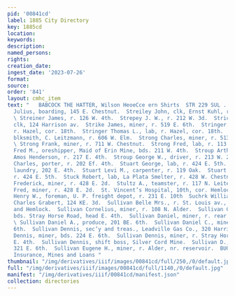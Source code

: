 ```yaml
---
pid: '00841cd'
label: 1885 City Directory
key: 1885cd
location: 
keywords: 
description: 
named_persons: 
rights: 
creation_date: 
ingest_date: '2023-07-26'
format: 
source: 
order: '841'
layout: cmhc_item
text: "   BABCOCK THE HATTER, Wilson HeoeCce ern Shirts  STR 229 SUL .     Strehlke
  Julius, boarding, 145 E. Chestnut.  Streiley John, clk, Ernst Kuhl, r. 418 W. Chestnut.
  \ Streiner James, r. 126 W. 4th.  Strepey J. W., r. 212 W. 3d.  Strickland Fred,
  clk, 124 Harrison av.  Strike James, miner, r. 519 E. 6th.  Stringer Mary J. Miss,
  r. Hazel, cor. 18th.  Stringer Thomas L., lab, r. Hazel, cor. 18th.  Stromyer George,
  blksmith, C. Leitzmann, r. 606 W. Elm.  Strong Charles, miner, r. 513 W. Front.
  \ Strong Frank, miner, r. 711 W. Chestnut.  Strong Fred, lab, r. 113 E. 5th.  Strong
  Fred M., oreshipper, Maid of Erin Mine, bds. 211 W. 4th.  Stroup Arthur, driver,
  Amos Henderson, r. 217 E. 4th.  Stroup George W., driver, r. 213 W. 2d.  Stuart
  Charles, porter, r. 202 Ef. 4th.  Stuart George, lab, r. 424 E. 5th.  Stuart Isaac,
  laundry, 202 E. 4th.  Stuart Levi M., carpenter, r. 119 Oak.  Stuart Sarah Mrs.,
  r. 424 E. 5th.  Stuck Robert, lab, La Plata Smelter, r. 428 W. Chestnut.  Studeman
  Frederick, miner, r. 428 E. 2d.  Stultz A., teamster, r. 117 N. Leiter av.  Stuthman
  Fred, miner, r. 428 E. 2d.  St. Vincent’s Hospital, 10th, cor. Hemlock.  Sudheimer
  Henry W., foreman, U. P. freight depot, r. 231 E. 10th  Suchrk William C., barber,
  Charles Grabert, 124 KE. 3d.  Sullivan Belle Mrs., r. St. Louis av., bet. Poplar
  and Hemlock.  Sullivan Cornelius, miner, r. 108 N. Alder.  Sullivan Cornelius, miner,
  bds. Stray Horse Road, head E. 4th.  Sullivan Daniel, miner, r. rear 3233 E. 5th.
  \ Sullivan Daniel A., produce, 201 BE. 6th.  Sullivan Daniel C., miner, r. 727 EK.
  6th.  Sullivan Dennis, sec’y and treas., Leadville Gas Co., 320 Harri- son av.  Sullivan
  Dennis, miner, bds. 224 E. 6th.  Sullivan Dennis, miner, r. Stray Horse Road, head
  E. 4th.  Sullivan Dennis, shift boss, Silver Cord Mine.  Sullivan D., miner, r.
  321 E. 6th.  Sullivan Eugene H., miner, r. Alder, nr. reservoir.  BUCK & STEEL,
  Insurance, Mines and Loans "
thumbnail: "/img/derivatives/iiif/images/00841cd/full/250,/0/default.jpg"
full: "/img/derivatives/iiif/images/00841cd/full/1140,/0/default.jpg"
manifest: "/img/derivatives/iiif/00841cd/manifest.json"
collection: directories
---
```


